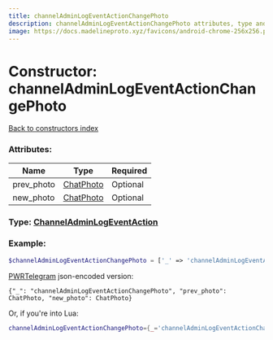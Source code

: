 ```yaml
---
title: channelAdminLogEventActionChangePhoto
description: channelAdminLogEventActionChangePhoto attributes, type and example
image: https://docs.madelineproto.xyz/favicons/android-chrome-256x256.png
---
```

# Constructor: channelAdminLogEventActionChangePhoto  
[Back to constructors index](index.md)



### Attributes:

| Name     |    Type       | Required |
|----------|---------------|----------|
|prev\_photo|[ChatPhoto](../types/ChatPhoto.md) | Optional|
|new\_photo|[ChatPhoto](../types/ChatPhoto.md) | Optional|



### Type: [ChannelAdminLogEventAction](../types/ChannelAdminLogEventAction.md)


### Example:

```php
$channelAdminLogEventActionChangePhoto = ['_' => 'channelAdminLogEventActionChangePhoto', 'prev_photo' => ChatPhoto, 'new_photo' => ChatPhoto];
```  

[PWRTelegram](https://pwrtelegram.xyz) json-encoded version:

```
{"_": "channelAdminLogEventActionChangePhoto", "prev_photo": ChatPhoto, "new_photo": ChatPhoto}
```


Or, if you're into Lua:

```lua
channelAdminLogEventActionChangePhoto={_='channelAdminLogEventActionChangePhoto', prev_photo=ChatPhoto, new_photo=ChatPhoto}

```


